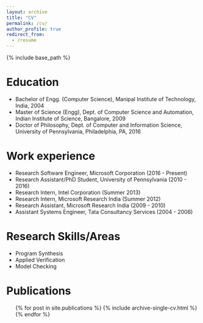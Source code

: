 ```yaml
---
layout: archive
title: "CV"
permalink: /cv/
author_profile: true
redirect_from:
  - /resume
---
```


{% include base_path %}

Education
======
* Bachelor of Engg. (Computer Science), Manipal Institute of Technology, India, 2004
* Master of Science (Engg), Dept. of Computer Science and Automation, Indian Institute of Science, Bangalore, 2009
* Doctor of Philosophy, Dept. of Computer and Information Science, University of Pennsylvania, Philadelphia, PA, 2016

Work experience
======
* Research Software Engineer, Microsoft Corporation (2016 - Present)
* Research Assistant/PhD Student, University of Pennsylvania (2010 - 2016)
* Research Intern, Intel Corporation (Summer 2013)
* Research Intern, Microsoft Research India (Summer 2012)
* Research Assistant, Microsoft Research India (2009 - 2010)
* Assistant Systems Engineer, Tata Consultancy Services (2004 - 2006)

Research Skills/Areas
======
* Program Synthesis
* Applied Verification
* Model Checking

Publications
======
  <ul>{% for post in site.publications %}
    {% include archive-single-cv.html %}
  {% endfor %}</ul>
